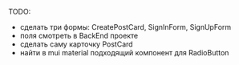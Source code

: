 TODO:
- сделать три формы: CreatePostCard, SignInForm, SignUpForm
- поля смотреть в BackEnd проекте
- сделать саму карточку PostCard
- найти в mui material подходящий компонент для RadioButton
